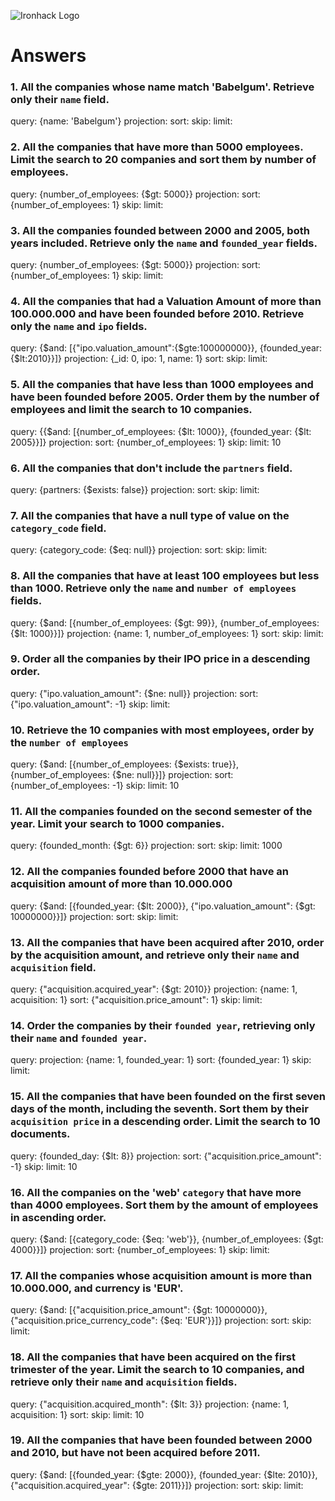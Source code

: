 ![Ironhack Logo](https://i.imgur.com/1QgrNNw.png)

# Answers

### 1. All the companies whose name match 'Babelgum'. Retrieve only their `name` field.

query: {name: 'Babelgum'}
projection: 
sort: 
skip: 
limit: 

### 2. All the companies that have more than 5000 employees. Limit the search to 20 companies and sort them by **number of employees**.

query: {number_of_employees: {$gt: 5000}}
projection: 
sort: {number_of_employees: 1}
skip: 
limit: 

### 3. All the companies founded between 2000 and 2005, both years included. Retrieve only the `name` and `founded_year` fields.

query: {number_of_employees: {$gt: 5000}}
projection: 
sort: {number_of_employees: 1}
skip: 
limit: 

### 4. All the companies that had a Valuation Amount of more than 100.000.000 and have been founded before 2010. Retrieve only the `name` and `ipo` fields.

query: {$and: [{"ipo.valuation_amount":{$gte:100000000}}, {founded_year:{$lt:2010}}]}
projection: {_id: 0, ipo: 1, name: 1}
sort: 
skip: 
limit: 

### 5. All the companies that have less than 1000 employees and have been founded before 2005. Order them by the number of employees and limit the search to 10 companies.

query: {{$and: [{number_of_employees: {$lt: 1000}}, {founded_year: {$lt: 2005}}]}
projection: 
sort: {number_of_employees: 1}
skip: 
limit: 10

### 6. All the companies that don't include the `partners` field.

query: {partners: {$exists: false}}
projection: 
sort: 
skip: 
limit: 

### 7. All the companies that have a null type of value on the `category_code` field.

query: {category_code: {$eq: null}}
projection: 
sort: 
skip: 
limit: 

### 8. All the companies that have at least 100 employees but less than 1000. Retrieve only the `name` and `number of employees` fields.

query: {$and: [{number_of_employees: {$gt: 99}}, {number_of_employees: {$lt: 1000}}]} 
projection: {name: 1, number_of_employees: 1}
sort: 
skip: 
limit: 

### 9. Order all the companies by their IPO price in a descending order.

query: {"ipo.valuation_amount": {$ne: null}}
projection: 
sort: {"ipo.valuation_amount": -1}
skip: 
limit: 

### 10. Retrieve the 10 companies with most employees, order by the `number of employees`

query: {$and: [{number_of_employees: {$exists: true}}, {number_of_employees: {$ne: null}}]}
projection: 
sort: {number_of_employees: -1}
skip: 
limit: 10

### 11. All the companies founded on the second semester of the year. Limit your search to 1000 companies.

query: {founded_month: {$gt: 6}}
projection: 
sort: 
skip: 
limit: 1000

### 12. All the companies founded before 2000 that have an acquisition amount of more than 10.000.000

query: {$and: [{founded_year: {$lt: 2000}}, {"ipo.valuation_amount": {$gt: 10000000}}]}
projection: 
sort: 
skip: 
limit: 

### 13. All the companies that have been acquired after 2010, order by the acquisition amount, and retrieve only their `name` and `acquisition` field.

query: {"acquisition.acquired_year": {$gt: 2010}}
projection: {name: 1, acquisition: 1}
sort: {"acquisition.price_amount": 1}
skip: 
limit: 

### 14. Order the companies by their `founded year`, retrieving only their `name` and `founded year`.

query: 
projection: {name: 1, founded_year: 1}
sort: {founded_year: 1}
skip: 
limit: 

### 15. All the companies that have been founded on the first seven days of the month, including the seventh. Sort them by their `acquisition price` in a descending order. Limit the search to 10 documents.

query: {founded_day: {$lt: 8}}
projection: 
sort: {"acquisition.price_amount": -1}
skip: 
limit: 10

### 16. All the companies on the 'web' `category` that have more than 4000 employees. Sort them by the amount of employees in ascending order.

query: {$and: [{category_code: {$eq: 'web'}}, {number_of_employees: {$gt: 4000}}]}
projection: 
sort: {number_of_employees: 1}
skip: 
limit: 

### 17. All the companies whose acquisition amount is more than 10.000.000, and currency is 'EUR'.

query: {$and: [{"acquisition.price_amount": {$gt: 10000000}}, {"acquisition.price_currency_code": {$eq: 'EUR'}}]}
projection: 
sort: 
skip: 
limit: 

### 18. All the companies that have been acquired on the first trimester of the year. Limit the search to 10 companies, and retrieve only their `name` and `acquisition` fields.

query: {"acquisition.acquired_month": {$lt: 3}}
projection: {name: 1, acquisition: 1}
sort: 
skip: 
limit: 10

### 19. All the companies that have been founded between 2000 and 2010, but have not been acquired before 2011.

query: {$and: [{founded_year: {$gte: 2000}}, {founded_year: {$lte: 2010}}, {"acquisition.acquired_year": {$gte: 2011}}]}
projection: 
sort: 
skip: 
limit: 

